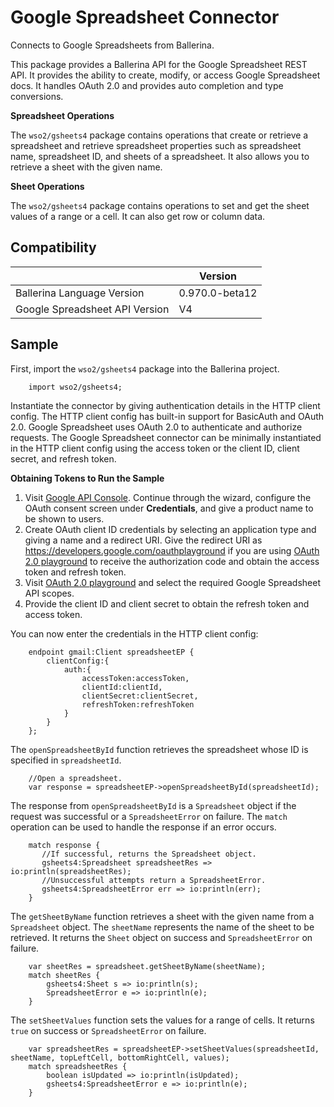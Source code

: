 #  Google Spreadsheet Connector

Connects to Google Spreadsheets from Ballerina.

This package provides a Ballerina API for the Google Spreadsheet REST API. It provides the ability to create, modify, or access Google Spreadsheet docs. It handles OAuth 2.0 and provides auto completion and type conversions.

**Spreadsheet Operations**

The `wso2/gsheets4` package contains operations that create or retrieve a spreadsheet and retrieve spreadsheet properties such as spreadsheet name, spreadsheet ID, and sheets of a spreadsheet. It also allows you to retrieve a sheet with the given name.

**Sheet Operations**

The `wso2/gsheets4` package contains operations to set and get the sheet values of a range or a cell. It can also get row or column data.

## Compatibility

|                                 |       Version                  |
| ------------------------------- | -------------------------------|
|  Ballerina Language Version     |   0.970.0-beta12               |
|  Google Spreadsheet API Version |   V4                           |

## Sample

First, import the `wso2/gsheets4` package into the Ballerina project.

```ballerina
    import wso2/gsheets4;
```

Instantiate the connector by giving authentication details in the HTTP client config. The HTTP client config has built-in support for BasicAuth and OAuth 2.0. Google Spreadsheet uses OAuth 2.0 to authenticate and authorize requests. The Google Spreadsheet connector can be minimally instantiated in the HTTP client config using the access token or the client ID, client secret, and refresh token.

**Obtaining Tokens to Run the Sample**

1. Visit [Google API Console](https://console.developers.google.com). Continue through the wizard, configure the OAuth consent screen under **Credentials**, and give a product name to be shown to users.
2. Create OAuth client ID credentials by selecting an application type and giving a name and a redirect URI. Give the redirect URI as https://developers.google.com/oauthplayground if you are using [OAuth 2.0 playground](https://developers.google.com/oauthplayground) to receive the authorization code and obtain the access token and refresh token.
3. Visit [OAuth 2.0 playground](https://developers.google.com/oauthplayground) and select the required Google Spreadsheet API scopes.
4. Provide the client ID and client secret to obtain the refresh token and access token.

You can now enter the credentials in the HTTP client config:
```ballerina
    endpoint gmail:Client spreadsheetEP {
        clientConfig:{
            auth:{
                accessToken:accessToken,
                clientId:clientId,
                clientSecret:clientSecret,
                refreshToken:refreshToken
            }
        }
    };
```

The `openSpreadsheetById` function retrieves the spreadsheet whose ID is specified in `spreadsheetId`.
```ballerina
    //Open a spreadsheet.
    var response = spreadsheetEP->openSpreadsheetById(spreadsheetId);
```

The response from `openSpreadsheetById` is a `Spreadsheet` object if the request was successful or a `SpreadsheetError` on failure. The `match` operation can be used to handle the response if an error occurs.
```ballerina
    match response {
       //If successful, returns the Spreadsheet object.
       gsheets4:Spreadsheet spreadsheetRes => io:println(spreadsheetRes);
       //Unsuccessful attempts return a SpreadsheetError.
       gsheets4:SpreadsheetError err => io:println(err);
    }
```

The `getSheetByName` function retrieves a sheet with the given name from a `Spreadsheet` object. The `sheetName` represents the name of the sheet to be retrieved. It returns the `Sheet` object on success and `SpreadsheetError` on failure.
```ballerina
    var sheetRes = spreadsheet.getSheetByName(sheetName);
    match sheetRes {
        gsheets4:Sheet s => io:println(s);
        SpreadsheetError e => io:println(e);
    }
```

The `setSheetValues` function sets the values for a range of cells. It returns `true` on success or `SpreadsheetError` on failure.
```ballerina
    var spreadsheetRes = spreadsheetEP->setSheetValues(spreadsheetId, sheetName, topLeftCell, bottomRightCell, values);
    match spreadsheetRes {
        boolean isUpdated => io:println(isUpdated);
        gsheets4:SpreadsheetError e => io:println(e);
    }
```
